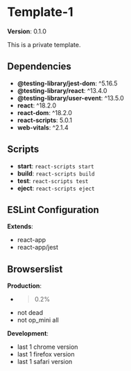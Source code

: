 # Template-1

**Version**: 0.1.0

This is a private template.

## Dependencies

- **@testing-library/jest-dom**: ^5.16.5
- **@testing-library/react**: ^13.4.0
- **@testing-library/user-event**: ^13.5.0
- **react**: ^18.2.0
- **react-dom**: ^18.2.0
- **react-scripts**: 5.0.1
- **web-vitals**: ^2.1.4

## Scripts

- **start**: `react-scripts start`
- **build**: `react-scripts build`
- **test**: `react-scripts test`
- **eject**: `react-scripts eject`

## ESLint Configuration

**Extends**:
- react-app
- react-app/jest

## Browserslist

**Production**:
- >0.2%
- not dead
- not op_mini all

**Development**:
- last 1 chrome version
- last 1 firefox version
- last 1 safari version
